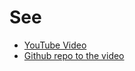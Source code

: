 # See

* [YouTube Video](https://www.youtube.com/watch?v=rVDMmlCRvkg&list=WL&index=3)
* [Github repo to the video](https://github.com/zhaosiyang/property-watch-decorator/blob/master/src/index.ts)
 
